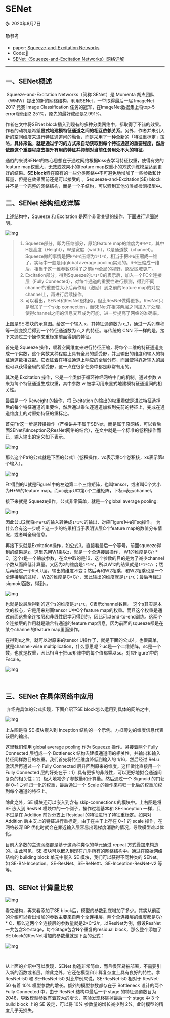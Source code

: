# SENet

⌚️: 2020年8月7日

📚参考

- paper: [Squeeze-and-Excitation Networks](https://paperswithcode.com/paper/squeeze-and-excitation-networks)
- Code:[🐙](https://github.com/moskomule/senet.pytorch)
- [SENet（Squeeze-and-Excitation Networks）网络详解](https://blog.csdn.net/Evan123mg/article/details/80058077)

---

## 一、SENet概述

​     Squeeze-and-Excitation Networks（简称 SENet）是 Momenta 胡杰团队（WMW）提出的新的网络结构，利用SENet，一举取得最后一届 ImageNet 2017 竞赛 Image Classification 任务的冠军，在ImageNet数据集上将top-5 error降低到2.251%，原先的最好成绩是2.991%。

作者在文中将SENet block插入到现有的多种分类网络中，都取得了不错的效果。作者的动机是希望**显式地建模特征通道之间的相互依赖关系**。另外，作者并未引入新的空间维度来进行特征通道间的融合，而是采用了一种全新的「特征重标定」策略。**具体来说，就是通过学习的方式来自动获取到每个特征通道的重要程度，然后依照这个重要程度去提升有用的特征并抑制对当前任务用处不大的特征**。

 通俗的来说SENet的核心思想在于通过网络根据loss去学习特征权重，使得有效的feature map权重大，无效或效果小的feature map权重小的方式训练模型达到更好的结果。**SE block**嵌在原有的一些分类网络中不可避免地增加了一些参数和计算量，但是在效果面前还是可以接受的 。Sequeeze-and-Excitation(SE) block并不是一个完整的网络结构，而是一个子结构，可以嵌到其他分类或检测模型中。

## 二、SENet 结构组成详解

   上述结构中，Squeeze 和 Excitation 是两个非常关键的操作，下面进行详细说明。

![img](imgs/20180423230918755.png)

> 1. Squeeze部分。即为压缩部分，原始feature map的维度为`H*W*C`，其中H是高度（Height），W是宽度（width），C是通道数（channel）。Squeeze做的事情是把`H*W*C`压缩为`1*1*C`，相当于把`H*W`压缩成一维了，实际中一般是用global average pooling实现的。`H*W`压缩成一维后，相当于这一维参数获得了之前`H*W`全局的视野，感受区域更广。
> 2. Excitation部分。得到Squeeze的`1*1*`C的表示后，加入一个FC全连接层（Fully Connected），对每个通道的重要性进行预测，得到不同channel的重要性大小后再作用（激励）到之前的feature map的对应channel上，再进行后续操作。
> 3. 可以看出，SENet和ResNet很相似，但比ResNet做得更多。ResNet只是增加了一个skip connection，而SENet在相邻两层之间加入了处理，使得channel之间的信息交互成为可能，进一步提高了网络的准确率。

上图是SE 模块的示意图。给定一个输入 x，其特征通道数为 c_1，通过一系列卷积等一般变换后得到一个特征通道数为 c_2 的特征。与传统的 CNN 不一样的是，接下来通过三个操作来重标定前面得到的特征。

首先是 Squeeze 操作，顺着空间维度来进行特征压缩，将每个二维的特征通道变成一个实数，这个实数某种程度上具有全局的感受野，并且输出的维度和输入的特征通道数相匹配。它表征着在特征通道上响应的全局分布，而且使得靠近输入的层也可以获得全局的感受野，这一点在很多任务中都是非常有用的。

其次是 Excitation 操作，它是一个类似于循环神经网络中门的机制。通过参数 w 来为每个特征通道生成权重，其中参数 w 被学习用来显式地建模特征通道间的相关性。

最后是一个 Reweight 的操作，将 Excitation 的输出的权重看做是进过特征选择后的每个特征通道的重要性，然后通过乘法逐通道加权到先前的特征上，完成在通道维度上的对原始特征的重标定。





首先Ftr这一步是转换操作（严格讲并不属于SENet，而是属于原网络，可以看后面SENet和Inception及ResNet网络的结合），在文中就是一个标准的卷积操作而已，输入输出的定义如下表示。

![img](imgs/20180423232337618.png)


那么这个Ftr的公式就是下面的公式1（卷积操作，vc表示第c个卷积核，xs表示第s个输入）。

![img](imgs/20180423232510071.png)



 Ftr得到的U就是Figure1中的左边第二个三维矩阵，也叫tensor，或者叫C个大小为H*W的feature map。而uc表示U中第c个二维矩阵，下标c表示channel。

接下来就是 Squeeze操作，公式非常简单，就是一个global average pooling:
         

![img](imgs/20180423232814869.png)

因此公式2就将`H*W*C`的输入转换成`1*1*C`的输出，对应Figure1中的Fsq操作。 为什么会有这一步呢？这一步的结果相当于表明该层C个feature map的数值分布情况，或者叫全局信息。

再接下来就是Excitation操作，如公式3。直接看最后一个等号，前面squeeze得到的结果是z，这里先用W1乘以z，就是一个全连接层操作， W1的维度是C/r * C，这个r是一个缩放参数，在文中取的是16，这个参数的目的是为了减少channel个数从而降低计算量。又因为z的维度是`1*1*C`，所以W1z的结果就是`1*1*C/r`；然后再经过一个ReLU层，输出的维度不变；然后再和W2相乘，和W2相乘也是一个全连接层的过程， W2的维度是C*C/r，因此输出的维度就是`1*1*C`；最后再经过sigmoid函数，得到s。

![img](imgs/20180423233041069.png)



也就是说最后得到的这个s的维度是`1*1*C`，C表示channel数目。 这个s其实是本文的核心，它是用来刻画tensor U中C个feature map的权重。而且这个权重是通过前面这些全连接层和非线性层学习得到的，因此可以end-to-end训练。这两个全连接层的作用就是融合各通道的feature map信息，因为前面的squeeze都是在某个channel的feature map里面操作。

在得到s之后，就可以对原来的tensor U操作了，就是下面的公式4。也很简单，就是channel-wise multiplication，什么意思呢？uc是一个二维矩阵，sc是一个数，也就是权重，因此相当于把uc矩阵中的每个值都乘以sc。对应Figure1中的Fscale。

![img](imgs/20180423233204608.png)                                        

​                                                  

## 三、SENet 在具体网络中应用

​       介绍完具体的公式实现，下面介绍下SE block怎么运用到具体的网络之中。

![img](imgs/20180423233511251.png)

上左图是将 SE 模块嵌入到 Inception 结构的一个示例。方框旁边的维度信息代表该层的输出。

这里我们使用 global average pooling 作为 Squeeze 操作。紧接着两个 Fully Connected 层组成一个 Bottleneck 结构去建模通道间的相关性，并输出和输入特征同样数目的权重。我们首先将特征维度降低到输入的 1/16，然后经过 ReLu 激活后再通过一个 Fully Connected 层升回到原来的维度。这样做比直接用一个 Fully Connected 层的好处在于：1）具有更多的非线性，可以更好地拟合通道间复杂的相关性；2）极大地减少了参数量和计算量。然后通过一个 Sigmoid 的门获得 0~1 之间归一化的权重，最后通过一个 Scale 的操作来将归一化后的权重加权到每个通道的特征上。

除此之外，SE 模块还可以嵌入到含有 skip-connections 的模块中。上右图是将 SE 嵌入到 ResNet 模块中的一个例子，操作过程基本和 SE-Inception 一样，只不过是在 Addition 前对分支上 Residual 的特征进行了特征重标定。如果对 Addition 后主支上的特征进行重标定，由于在主干上存在 0~1 的 scale 操作，在网络较深 BP 优化时就会在靠近输入层容易出现梯度消散的情况，导致模型难以优化。

目前大多数的主流网络都是基于这两种类似的单元通过 repeat 方式叠加来构造的。由此可见，SE 模块可以嵌入到现在几乎所有的网络结构中。通过在原始网络结构的 building block 单元中嵌入 SE 模块，我们可以获得不同种类的 SENet。如 SE-BN-Inception、SE-ResNet、SE-ReNeXt、SE-Inception-ResNet-v2 等等。

## 四、SENet 计算量比较

![img](imgs/20180423233944806.png)

看完结构，再来看添加了SE block后，模型的参数到底增加了多少。其实从前面的介绍可以看出增加的参数主要来自两个全连接层，两个全连接层的维度都是C/r * C，那么这两个全连接层的参数量就是2*C^2/r。以ResNet为例，假设ResNet一共包含S个stage，每个Stage包含N个重复的residual block，那么整个添加了SE block的ResNet增加的参数量就是下面的公式： 

![img](imgs/20180423234303698.png)

​                                                                   

从上面的介绍中可以发现，SENet 构造非常简单，而且很容易被部署，不需要引入新的函数或者层。除此之外，它还在模型和计算复杂度上具有良好的特性。拿 ResNet-50 和 SE-ResNet-50 对比举例来说，SE-ResNet-50 相对于 ResNet-50 有着 10% 模型参数的增长。额外的模型参数都存在于 Bottleneck 设计的两个 Fully Connected 中，由于 ResNet 结构中最后一个 stage 的特征通道数目为 2048，导致模型参数有着较大的增长，实验发现移除掉最后一个 stage 中 3 个 build block 上的 SE 设定，可以将 10% 参数量的增长减少到 2%。此时模型的精度几乎无损失。




